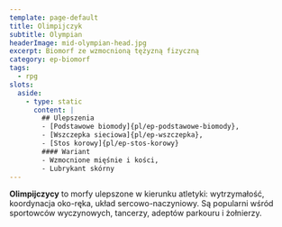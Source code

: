 ```yaml
---
template: page-default
title: Olimpijczyk
subtitle: Olympian
headerImage: mid-olympian-head.jpg
excerpt: Biomorf ze wzmocnioną tężyzną fizyczną
category: ep-biomorf
tags:
  - rpg
slots:
  aside:
    - type: static
      content: |
        ## Ulepszenia
        - [Podstawowe biomody]{pl/ep-podstawowe-biomody}, 
        - [Wszczepka sieciowa]{pl/ep-wszczepka},
        - [Stos korowy]{pl/ep-stos-korowy}
        #### Wariant
        - Wzmocnione mięśnie i kości, 
        - Lubrykant skórny
---
```

**Olimpijczycy** to morfy ulepszone w kierunku atletyki: wytrzymałość, koordynacja oko-ręka, układ sercowo-naczyniowy. Są popularni wśród sportowców wyczynowych, tancerzy, adeptów parkouru i żołnierzy.